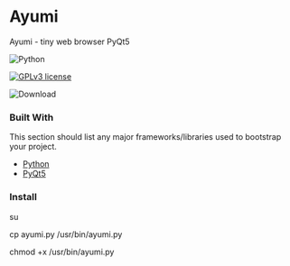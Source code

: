 # Ayumi
Ayumi - tiny web browser PyQt5

<!-- PROJECT SHIELDS -->
<!--
*** I'm using markdown "reference style" links for readability.
*** Reference links are enclosed in brackets [ ] instead of parentheses ( ).
*** See the bottom of this document for the declaration of the reference variables
*** for contributors-url, forks-url, etc. This is an optional, concise syntax you may use.
*** https://www.markdownguide.org/basic-syntax/#reference-style-links
-->

![Python](https://img.shields.io/badge/python-3670A0?style=for-the-badge&logo=python&logoColor=ffdd54)

[![GPLv3 license](https://img.shields.io/badge/License-GPLv3-blue.svg)](http://perso.crans.org/besson/LICENSE.html)

![Download](https://img.shields.io/github/downloads/o6n/Ayumi/total.svg)

### Built With

This section should list any major frameworks/libraries used to bootstrap your project.

* [Python](https://www.python.org/)
* [PyQt5](https://www.riverbankcomputing.com/software/pyqt/)

### Install

su

cp ayumi.py /usr/bin/ayumi.py

chmod +x /usr/bin/ayumi.py
